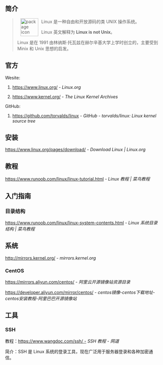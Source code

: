 ## 简介

> <img src="https://www.kernel.org/theme/images/logos/tux.png" alt="package icon" loading="lazy" decoding="async" align="left" width="58" hspace="10" vspace="0" /> Linux 是一种自由和开放源码的类 UNIX 操作系统。
>
> Linux 英文解释为 **Linux is not Unix**。
>
> Linux 是在 1991 由林纳斯·托瓦兹在赫尔辛基大学上学时创立的，主要受到 Minix 和 Unix 思想的启发。

## 官方

Wesite:

1. https://www.linux.org/ - *Linux.org*

2. https://www.kernel.org/ - *The Linux Kernel Archives*

GitHub:

1. https://github.com/torvalds/linux - *GitHub - torvalds/linux: Linux kernel source tree*


## 安装

https://www.linux.org/pages/download/ - *Download Linux | Linux.org*

## 教程

https://www.runoob.com/linux/linux-tutorial.html - *Linux 教程 | 菜鸟教程*

## 入门指南

### 目录结构

https://www.runoob.com/linux/linux-system-contents.html - *Linux 系统目录结构 | 菜鸟教程*

## 系统

http://mirrors.kernel.org/ - *mirrors.kernel.org*

### CentOS

https://mirrors.aliyun.com/centos/ - *阿里云开源镜像站资源目录*

https://developer.aliyun.com/mirror/centos/ - *centos镜像-centos下载地址-centos安装教程-阿里巴巴开源镜像站*

## 工具

### SSH

教程：https://www.wangdoc.com/ssh/ - *SSH 教程 - 网道*

简介：SSH 是 Linux 系统的登录工具，现在广泛用于服务器登录和各种加密通信。
